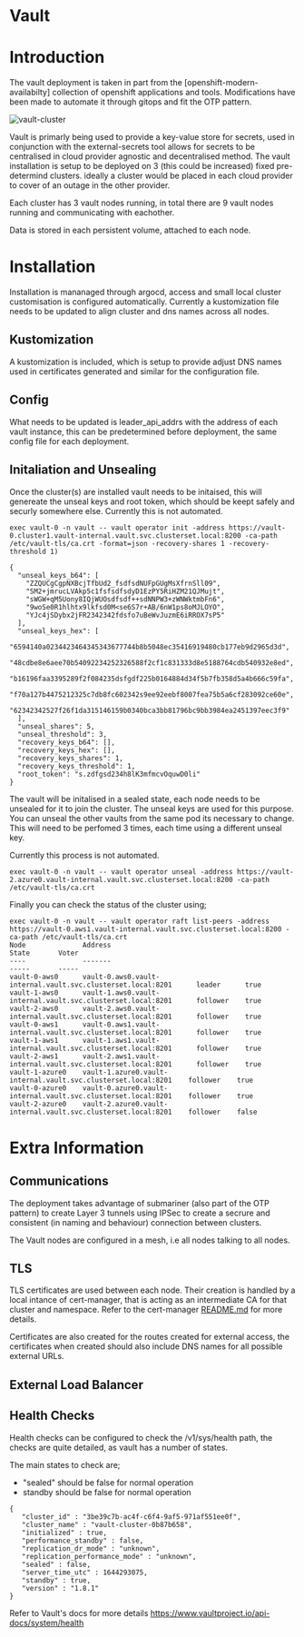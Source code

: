 # Vault
# Introduction
The vault deployment is taken in part from the [openshift-modern-availabilty] collection of openshift applications and tools. Modifications have been made to automate it through gitops and fit the OTP pattern.

![vault-cluster](vault-cluster.png "Vault Cluster Topology")

Vault is primarly being used to provide a key-value store for secrets, used in conjunction with the external-secrets tool allows for secrets to be centralised in cloud provider agnostic and decentralised method. The vault installation is setup to be deployed on 3 (this could be increased) fixed pre-determind clusters. ideally a cluster would be placed in each cloud provider to cover of an outage in the other provider.

Each cluster has 3 vault nodes running, in total there are 9 vault nodes running and communicating with eachother.

Data is stored in each persistent volume, attached to each node.

# Installation
Installation is mananaged through argocd, access and small local cluster customisation is configured automatically. Currently a kustomization file needs to be updated to align cluster and dns names across all nodes. 

## Kustomization 
A kustomization is included, which is setup to provide adjust DNS names used in certificates generated and similar for the configuration file.
## Config
What needs to be updated is leader_api_addrs with the address of each vault instance, this can be predetermined before deployment, the same config file for each deployment.

[openshift-modern-availability]: https://github.com/raffaelespazzoli/openshift-modern-availability/blob/master/establishing-trust.md
[README.md]: https://github.com/nickmerrett/otp-gitops-services/tree/master/instances/cert-manager

## Initaliation and Unsealing
Once the cluster(s) are installed vault needs to be initaised, this will genereate the unseal keys and root token, which should be keept safely and securly somewhere else. Currently this is not automated.

```
exec vault-0 -n vault -- vault operator init -address https://vault-0.cluster1.vault-internal.vault.svc.clusterset.local:8200 -ca-path /etc/vault-tls/ca.crt -format=json -recovery-shares 1 -recovery-threshold 1)

{
  "unseal_keys_b64": [
    "ZZQUCgCgpNXBcjTfbUd2_fsdfsdNUFpGUgMsXfrnSll09",
    "SM2+jmrucLVAkp5c1fsfsdfsdyD1EzPY5RiHZM21QJMujt",
    "sWGW+qM5Uony8IQjWUOsdfsdf++sdNNPW3+zWNWktmbFn6",
    "9woSe0R1hlhtx9lkfsd0M<se6S7r+AB/6nW1ps8oMJLOYO",
    "YJc4jSDybx2jFR2342342fdsfo7uBeWvJuzmE6iRROX7sP5"
  ],
  "unseal_keys_hex": [
    "6594140a0234423464345343677744b8b5048ec35416919480cb177eb9d2965d3d",
    "48cdbe8e6aee70b54092234252326588f2cf1c831333d8e5188764cdb540932e8ed",
    "b16196faa3395289f2f084235dsfgdf225b0164884d34f5b7fb358d5a4b666c59fa",
    "f70a127b4475212325c7db8fc602342s9ee92eebf8007fea75b5a6cf283092ce60e",
    "62342342527f26f1da315146159b0340bca3bb81796bc9bb3984ea2451397eec3f9"
  ],
  "unseal_shares": 5,
  "unseal_threshold": 3,
  "recovery_keys_b64": [],
  "recovery_keys_hex": [],
  "recovery_keys_shares": 1,
  "recovery_keys_threshold": 1,
  "root_token": "s.zdfgsd234h8lK3mfmcvOquwD0li"
}

```

The vault will be initalised in a sealed state, each node needs to be unsealed for it to join the cluster. The unseal keys are used for this purpose. You can unseal the other vaults from the same pod its necessary to change. This will need to be perfomed 3 times, each time using a different unseal key. 

Currently this process is not automated.

```
exec vault-0 -n vault -- vault operator unseal -address https://vault-2.azure0.vault-internal.vault.svc.clusterset.local:8200 -ca-path /etc/vault-tls/ca.crt
```

Finally you can check the status of the cluster using;
``` 
exec vault-0 -n vault -- vault operator raft list-peers -address https://vault-0.aws1.vault-internal.vault.svc.clusterset.local:8200 -ca-path /etc/vault-tls/ca.crt
Node              Address                                                          State       Voter
----              -------                                                          -----       -----
vault-0-aws0      vault-0.aws0.vault-internal.vault.svc.clusterset.local:8201      leader      true
vault-1-aws0      vault-1.aws0.vault-internal.vault.svc.clusterset.local:8201      follower    true
vault-2-aws0      vault-2.aws0.vault-internal.vault.svc.clusterset.local:8201      follower    true
vault-0-aws1      vault-0.aws1.vault-internal.vault.svc.clusterset.local:8201      follower    true
vault-1-aws1      vault-1.aws1.vault-internal.vault.svc.clusterset.local:8201      follower    true
vault-2-aws1      vault-2.aws1.vault-internal.vault.svc.clusterset.local:8201      follower    true
vault-1-azure0    vault-1.azure0.vault-internal.vault.svc.clusterset.local:8201    follower    true
vault-0-azure0    vault-0.azure0.vault-internal.vault.svc.clusterset.local:8201    follower    true
vault-2-azure0    vault-2.azure0.vault-internal.vault.svc.clusterset.local:8201    follower    false
```

# Extra Information 
## Communications
The deployment takes advantage of submariner (also part of the OTP pattern) to create Layer 3 tunnels using IPSec to create a secrure and consistent (in naming and behaviour) connection between clusters.

The Vault nodes are configured in a mesh, i.e all nodes talking to all nodes.
## TLS
TLS certificates are used between each node. Their creation is handled by a local intance of cert-manager, that is acting as an intermediate CA for that cluster and namespace. Refer to the cert-manager [README.md] for more details.

Certificates are also created for the routes created for external access, the certificates when created should also include DNS names for all possible external URLs.

## External Load Balancer

## Health Checks
Health checks can be configured to check the /v1/sys/health path, the checks are quite detailed, as vault has a number of states. 

The main states to check are;
 -  "sealed" should be false for normal operation 
 - standby should be false for normal operation

```
{
   "cluster_id" : "3be39c7b-ac4f-c6f4-9af5-971af551ee0f",
   "cluster_name" : "vault-cluster-0b87b658",
   "initialized" : true,
   "performance_standby" : false,
   "replication_dr_mode" : "unknown",
   "replication_performance_mode" : "unknown",
   "sealed" : false,
   "server_time_utc" : 1644293075,
   "standby" : true,
   "version" : "1.8.1"
}
```
Refer to Vault's docs for more details https://www.vaultproject.io/api-docs/system/health